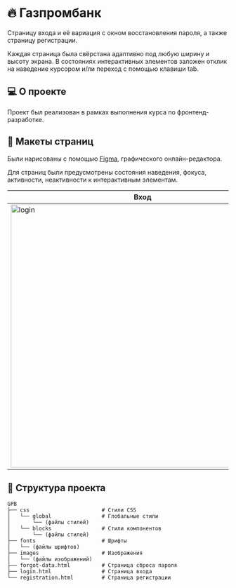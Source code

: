 # :fire: Газпромбанк

Страницу входа и её вариация с окном восстановления пароля, а также страницу регистрации.

Каждая страница была свёрстана адаптивно под любую ширину и высоту экрана. В состояниях интерактивных элементов заложен отклик на наведение курсором и/ли переход с помощью клавиши tab. 

## 💻 О проекте
Проект был реализован в рамках выполнения курса по фронтенд-разработке. 

## :art: Макеты страниц

Были нарисованы с помощью [Figma](https://www.figma.com/design/mEOvCD4YfuIBP5CCqQae1q/%D0%93%D0%B0%D0%B7%D0%BF%D1%80%D0%BE%D0%BC%D0%B1%D0%B0%D0%BD%D0%BA---%D0%A0%D0%B0%D0%B7%D1%80%D0%B0%D0%B1%D0%BE%D1%82%D0%BA%D0%B0-FWEB-9793?node-id=2-265&t=isVU9lQ2FBZz0Pmy-0), графического онлайн-редактора.

Для страниц были предусмотрены состояния наведения, фокуса, активности, неактивности к интерактивным элементам.

| Вход | Изменение пароля | Регистрация |
|-------------|-------------|-------------|
| <img src="layout/Обратная связь - БЕСIT.jpg" alt="login" width="600px"> | <img src="layout/Опрос - БЕСIT.jpg" alt="forgot-data" width="600px"> | <img src="layout/Оформление заказа - БЕСIT.jpg" alt="registration" width="600px"> |

## 📂 Структура проекта
```
GPB
├── css                       # Стили CSS 
│   └── global                # Глобальные стили
│       └── (файлы стилей) 
│   └── blocks                # Стили компонентов
│       └── (файлы стилей) 
├── fonts                     # Шрифты 
│   └── (файлы шрифтов) 
├── images                    # Изображения 
│   └── (файлы изображений)
├── forgot-data.html          # Страница сброса пароля
├── login.html                # Страница входа
└── registration.html         # Страница регистрации
```

